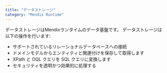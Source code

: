```yaml
---
title: "データストレージ"
category: "Mendix Runtime"
---
```


データストレージはMendixランタイムのデータ基盤です。 データストレージは以下の操作を行います:

* サポートされているリレーショナルデータベースへの接続
* ドメインモデルからエンティティと関連付けを保存して取得します
* XPath と OQL クエリを SQL クエリに変換します
* セキュリティを透明かつ効果的に処理する
